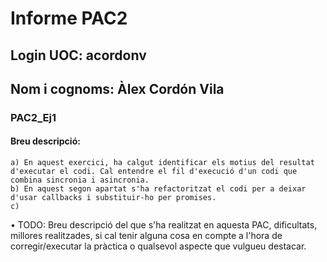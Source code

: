 # Informe PAC2

## Login UOC: **acordonv**

## Nom i cognoms: **Àlex Cordón Vila**

### **PAC2_Ej1**

#### **Breu descripció:** 
    a) En aquest exercici, ha calgut identificar els motius del resultat d'executar el codi. Cal entendre el fil d'execució d'un codi que combina sincronia i asincronia.
    b) En aquest segon apartat s'ha refactoritzat el codi per a deixar d'usar callbacks i substituir-ho per promises.
    c)


• TODO: Breu descripció del que s'ha realitzat en aquesta PAC, dificultats, millores realitzades, si cal tenir alguna cosa en compte a l'hora de corregir/executar la pràctica o qualsevol aspecte que vulgueu destacar.

